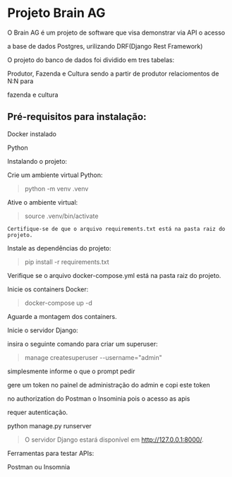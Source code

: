 # Projeto Brain AG

O Brain AG é um projeto de software que visa demonstrar via API o acesso

a base de dados Postgres, urilizando DRF(Django Rest Framework)

O projeto do banco de dados foi dividido em tres tabelas:

Produtor, Fazenda e Cultura sendo a partir  de produtor relaciomentos de N:N para 

fazenda e cultura

## Pré-requisitos para instalação:

Docker instalado

Python

Instalando o projeto:

Crie um ambiente virtual Python:

>python -m venv .venv

Ative o ambiente virtual:

>source .venv/bin/activate

```
Certifique-se de que o arquivo requirements.txt está na pasta raiz do projeto.
```


Instale as dependências do projeto:

> pip install -r requirements.txt

Verifique se o arquivo docker-compose.yml está na pasta raiz do projeto.

Inicie os containers Docker:

> docker-compose up -d

Aguarde a montagem dos containers.

Inicie o servidor Django:

insira o seguinte comando para criar um superuser:

> manage createsuperuser --username="admin"
 
 simplesmente informe o que o prompt pedir

 gere um token no painel de administração do admin e copi este token

 no authorization do Postman o Insominia pois o acesso as apis
 
 requer autenticação.


python manage.py runserver

>O servidor Django estará disponível em http://127.0.0.1:8000/.

Ferramentas para testar APIs:

Postman ou Insomnia

